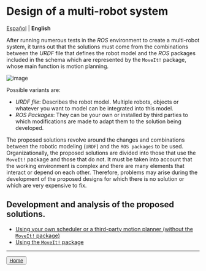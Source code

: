 # Design of a multi-robot system 

[Español](https://github.com/Serru/MultiCobot-UR10-Gripper/blob/main/doc/design.md) | **English**

After running numerous tests in the *ROS* environment to create a multi-robot system, it turns out that the solutions must come from the combinations between the *URDF* file that defines the robot model and the *ROS* packages included in the schema which are represented by the `MoveIt!` package, whose main function is motion planning.

![image](/doc/imgs_md/Design-General-focus.png "ROS Tools and Drivers in Design") 

Possible variants are: 

- *URDF file*: Describes the robot model. Multiple robots, objects or whatever you want to model can be integrated into this model.
- *ROS Packages*: They can be your own or installed by third parties to which modifications are made to adapt them to the solution being developed. 

The proposed solutions revolve around the changes and combinations between the robotic modeling (`URDF`) and the `ROS packages` to be used. Organizationally, the proposed solutions are divided into those that use the `MoveIt!` package and those that do not. It must be taken into account that the working environment is complex and there are many elements that interact or depend on each other. Therefore, problems may arise during the development of the proposed designs for which there is no solution or which are very expensive to fix. 

## Development and analysis of the proposed solutions.
- [Using your own scheduler or a third-party motion planner (without the `MoveIt!` package)](https://github.com/Serru/MultiCobot-UR10-Gripper/blob/main/doc/no-moveit-intro-eng.md )
- [Using the `MoveIt!` package](https://github.com/Serru/MultiCobot-UR10-Gripper/blob/main/doc/moveit-intro-eng.md)

---

<div>
<p align="left">
<button name="button"><a rel="license" href="https://github.com/Serru/MultiCobot-UR10-Gripper/blob/main/README.md"> Home </a></button>
</p>
</div>
